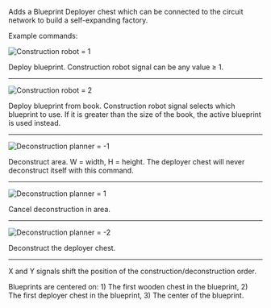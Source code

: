 Adds a Blueprint Deployer chest which can be connected to the circuit network to build a self-expanding factory.

Example commands:

![Construction robot = 1](http://davemcw.com/factorio/images/construction-robot_1.jpg)

Deploy blueprint. Construction robot signal can be any value ≥ 1.

---

![Construction robot = 2](http://davemcw.com/factorio/images/construction-robot_2.jpg)

Deploy blueprint from book. Construction robot signal selects which blueprint to use.  If it is greater than the size of the book, the active blueprint is used instead.

---

![Deconstruction planner = -1](http://davemcw.com/factorio/images/deconstruction-planner_-1.jpg)

Deconstruct area. W = width, H = height.  The deployer chest will never deconstruct itself with this command.

---

![Deconstruction planner = 1](http://davemcw.com/factorio/images/deconstruction-planner_1.jpg)

Cancel deconstruction in area.

---

![Deconstruction planner = -2](http://davemcw.com/factorio/images/deconstruction-planner_-2.jpg)

Deconstruct the deployer chest.

---

X and Y signals shift the position of the construction/deconstruction order.

Blueprints are centered on: 1) The first wooden chest in the blueprint, 2) The first deployer chest in the blueprint, 3) The center of the blueprint.
